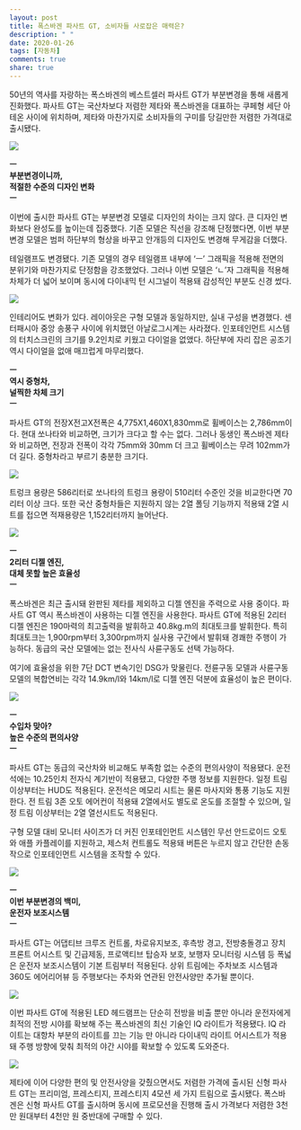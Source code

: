 ```yaml
---
layout: post
title: 폭스바겐 파사트 GT, 소비자들 사로잡은 매력은?
description: " "
date: 2020-01-26
tags: [자동차]
comments: true
share: true
---
```



50년의 역사를 자랑하는 폭스바겐의 베스트셀러 파사트 GT가 부분변경을 통해 새롭게 진화했다. 파사트 GT는 국산차보다 저렴한 제타와 폭스바겐을 대표하는 쿠페형 세단 아테온 사이에 위치하며, 제타와 마찬가지로 소비자들의 구미를 당길만한 저렴한 가격대로 출시됐다.

[![](https://post-phinf.pstatic.net/MjAyMTAxMDZfODUg/MDAxNjA5OTExMDc3Mzcw.ncE7J-o-Y1ueuFy9gSIju16dfog-b88P6GTBLVPbMBUg.K9tYBKebBf_UhruucdrGktKdtnjXW7UbQ0YEdliO4EAg.JPEG/Volkswagen-Passat-2020-1280-03_copy.jpg?type=w1200)](https://post.naver.com/viewer/postView.nhn?volumeNo=30407596&memberNo=3251907#)

**ㅡ**  
**부분변경이니까,**  
**적절한 수준의 디자인 변화**  
**ㅡ**  
  
이번에 출시한 파사트 GT는 부분변경 모델로 디자인의 차이는 크지 않다. 큰 디자인 변화보다 완성도를 높이는데 집중했다. 기존 모델은 직선을 강조해 단정했다면, 이번 부분변경 모델은 범퍼 하단부의 형상을 바꾸고 안개등의 디자인도 변경해 무게감을 더했다.

테일램프도 변경됐다. 기존 모델의 경우 테일램프 내부에 ‘ㅡ’ 그래픽을 적용해 전면의 분위기와 마찬가지로 단정함을 강조했었다. 그러나 이번 모델은 ‘ㄴ’자 그래픽을 적용해 차체가 더 넓어 보이며 동시에 다이내믹 턴 시그널이 적용돼 감성적인 부분도 신경 썼다.

[![](https://post-phinf.pstatic.net/MjAyMTAxMDZfMTI0/MDAxNjA5OTExNDk1MTE3.59PvwtAKLgaZH9ya-EIzqIl_IgA-Wy7KlEz70yjqsYYg.p8CLvXxRIxvhcU3aEnJql9q3XT77otELgwhE-CDeTqcg.JPEG/%ED%8F%AD%EC%8A%A4%EB%B0%94%EA%B2%90_%EB%89%B4_%EC%8A%A4%EB%A7%88%ED%8A%B8_%EB%B9%84%EC%A7%80%EB%8B%88%EC%8A%A4_%EC%84%B8%EB%8B%A8_%EC%8B%A0%ED%98%95_%ED%8C%8C%EC%82%AC%ED%8A%B8_GT_%EC%8B%A4%EB%82%B4_copy.jpg?type=w1200)](https://post.naver.com/viewer/postView.nhn?volumeNo=30407596&memberNo=3251907#)

인테리어도 변화가 있다. 레이아웃은 구형 모델과 동일하지만, 실내 구성을 변경했다. 센터패시아 중앙 송풍구 사이에 위치했던 아날로그시계는 사라졌다. 인포테인먼트 시스템의 터치스크린의 크기를 9.2인치로 키웠고 다이얼을 없앴다. 하단부에 자리 잡은 공조기 역시 다이얼을 없애 매끄럽게 마무리했다.

**ㅡ**  
**역시 중형차,**  
**널찍한 차체 크기**  
**ㅡ**  
  
파사트 GT의 전장X전고X전폭은 4,775X1,460X1,830mm로 휠베이스는 2,786mm이다. 현대 쏘나타와 비교하면, 크기가 크다고 할 수는 없다. 그러나 동생인 폭스바겐 제타와 비교하면, 전장과 전폭이 각각 75mm와 30mm 더 크고 휠베이스는 무려 102mm가 더 길다. 중형차라고 부르기 충분한 크기다.

[![](https://post-phinf.pstatic.net/MjAyMTAxMDZfMjkw/MDAxNjA5OTExMjc4ODky.vCDIq6ru5Eq4v-VBvd6hbhyTfdh9gmsvMUYcxT5xVnQg._jMGugV7uezvO4QL7hbzDoF4eBhsKf-mKB1AnbR-90Eg.JPEG/Volkswagen-Passat-2020-1280-22_copy.jpg?type=w1200)](https://post.naver.com/viewer/postView.nhn?volumeNo=30407596&memberNo=3251907#)

트렁크 용량은 586리터로 쏘나타의 트렁크 용량이 510리터 수준인 것을 비교한다면 70리터 이상 크다. 또한 국산 중형차들은 지원하지 않는 2열 폴딩 기능까지 적용돼 2열 시트를 접으면 적재용량은 1,152리터까지 늘어난다.

[![](https://post-phinf.pstatic.net/MjAyMTAxMDZfNzYg/MDAxNjA5OTExMzUyNDcy.bkzz_faij31DntIN_P6O580x8w0VlZuXg4CFK6pxkdgg.I9m_d-_AqY85weCjAohanOulab3esXaOFqVlTUS409Eg.JPEG/Volkswagen-Passat-2020-1280-05_copy.jpg?type=w1200)](https://post.naver.com/viewer/postView.nhn?volumeNo=30407596&memberNo=3251907#)

**ㅡ**  
**2리터 디젤 엔진,**  
**대체 못할 높은 효율성**  
**ㅡ**  
  
폭스바겐은 최근 출시돼 완판된 제타를 제외하고 디젤 엔진을 주력으로 사용 중이다. 파사트 GT 역시 폭스바겐이 사용하는 디젤 엔진을 사용한다. 파사트 GT에 적용된 2리터 디젤 엔진은 190마력의 최고출력을 발휘하고 40.8kg.m의 최대토크를 발휘한다. 특히 최대토크는 1,900rpm부터 3,300rpm까지 실사용 구간에서 발휘돼 경쾌한 주행이 가능하다. 동급의 국산 모델에는 없는 전사식 사륜구동도 선택 가능하다.

여기에 효율성을 위한 7단 DCT 변속기인 DSG가 맞물린다. 전륜구동 모델과 사륜구동 모델의 복합연비는 각각 14.9km/l와 14km/l로 디젤 엔진 덕분에 효율성이 높은 편이다.

[![](https://post-phinf.pstatic.net/MjAyMTAxMDZfODUg/MDAxNjA5OTExNzEwMDcx.mraVFLPMgrw_WTfjJ54MPbZLEYDtQK0cpSfmCgmi_mog.trPqWf7ZikyQUkoMjabQp1uB4SFapSl8AMZdAl5s86Mg.JPEG/%ED%8F%AD%EC%8A%A4%EB%B0%94%EA%B2%90_%EB%89%B4_%EC%8A%A4%EB%A7%88%ED%8A%B8_%EB%B9%84%EC%A7%80%EB%8B%88%EC%8A%A4_%EC%84%B8%EB%8B%A8_%EC%8B%A0%ED%98%95_%ED%8C%8C%EC%82%AC%ED%8A%B8_GT_%283%29_copy.jpg?type=w1200)](https://post.naver.com/viewer/postView.nhn?volumeNo=30407596&memberNo=3251907#)

**ㅡ**  
**수입차 맞아?**  
**높은 수준의 편의사양**  
**ㅡ**  
  
파사트 GT는 동급의 국산차와 비교해도 부족함 없는 수준의 편의사양이 적용됐다. 운전석에는 10.25인치 전자식 계기반이 적용됐고, 다양한 주행 정보를 지원한다. 일정 트림 이상부터는 HUD도 적용된다. 운전석은 메모리 시트는 물론 마사지와 통풍 기능도 지원한다. 전 트림 3존 오토 에어컨이 적용돼 2열에서도 별도로 온도를 조절할 수 있으며, 일정 트림 이상부터는 2열 열선시트도 적용된다.

구형 모델 대비 모니터 사이즈가 더 커진 인포테인먼트 시스템인 무선 안드로이드 오토와 애플 카플레이를 지원하고, 제스처 컨트롤도 적용돼 버튼은 누르지 않고 간단한 손동작으로 인포테인먼트 시스템을 조작할 수 있다.

[![](https://post-phinf.pstatic.net/MjAyMTAxMDZfMjc5/MDAxNjA5OTExNjM4NTAz.Ta85KiL_OjXt5PKvpNGW0AESH22gkbfycip83WJQmjkg.mC5amy2fY7RL7uBFO0Dc1q3iTOCDU8SEQJb3SoVu4Cog.JPEG/%ED%8F%AD%EC%8A%A4%EB%B0%94%EA%B2%90_%EB%89%B4_%EC%8A%A4%EB%A7%88%ED%8A%B8_%EB%B9%84%EC%A7%80%EB%8B%88%EC%8A%A4_%EC%84%B8%EB%8B%A8_%EC%8B%A0%ED%98%95_%ED%8C%8C%EC%82%AC%ED%8A%B8_GT_%ED%8A%B8%EB%9E%98%EB%B8%94_%EC%96%B4%EC%8B%9C%EC%8A%A4%ED%8A%B8_copy.jpg?type=w1200)](https://post.naver.com/viewer/postView.nhn?volumeNo=30407596&memberNo=3251907#)

**ㅡ**  
**이번 부분변경의 백미,**  
**운전자 보조시스템**  
**ㅡ**  
  
파사트 GT는 어댑티브 크루즈 컨트롤, 차로유지보조, 후측방 경고, 전방충돌경고 장치 프론트 어시스트 및 긴급제동, 프로액티브 탑승자 보호, 보행자 모니터링 시스템 등 폭넓은 운전자 보조시스템이 기본 트림부터 적용된다. 상위 트림에는 주차보조 시스템과 360도 에어리어뷰 등 주행보다는 주차와 연관된 안전사양만 추가될 뿐이다.

[![](https://post-phinf.pstatic.net/MjAyMTAxMDZfMTEz/MDAxNjA5OTExMTM1MjMz.0L5XoruT4i32YhlMdHLVAyg1Va4bOG2_gGPFXEvZZlEg.YIbj17LI5CoER-9N6jLDayxV1ecO4OWkcqBGhtbx1A8g.JPEG/Volkswagen-Passat-2020-1280-24_copy.jpg?type=w1200)](https://post.naver.com/viewer/postView.nhn?volumeNo=30407596&memberNo=3251907#)

이번 파사트 GT에 적용된 LED 헤드램프는 단순히 전방을 비출 뿐만 아니라 운전자에게 최적의 전방 시야를 확보해 주는 폭스바겐의 최신 기술인 IQ 라이트가 적용됐다. IQ 라이트는 대항차 부분의 라이트를 끄는 기능 만 아니라 다이내믹 라이트 어시스트가 적용돼 주행 방향에 맞춰 최적의 야간 시야를 확보할 수 있도록 도와준다.

[![](https://post-phinf.pstatic.net/MjAyMTAxMDZfMjg3/MDAxNjA5OTExNTg5MzU1.5tfQ7cKmiJHIVmOiyU-SPblfxFWfgmO4Evb5FnrZkasg.2oPct5OcPbnipZrtFDYwH4xvkO1g5sA5qeL4GPjjTCog.JPEG/%ED%8F%AD%EC%8A%A4%EB%B0%94%EA%B2%90_%EB%89%B4_%EC%8A%A4%EB%A7%88%ED%8A%B8_%EB%B9%84%EC%A7%80%EB%8B%88%EC%8A%A4_%EC%84%B8%EB%8B%A8_%EC%8B%A0%ED%98%95_%ED%8C%8C%EC%82%AC%ED%8A%B8_GT_%284%29_copy.jpg?type=w1200)](https://post.naver.com/viewer/postView.nhn?volumeNo=30407596&memberNo=3251907#)

제타에 이어 다양한 편의 및 안전사양을 갖췄으면서도 저렴한 가격에 출시된 신형 파사트 GT는 프리미엄, 프레스티지, 프레스티지 4모션 세 가지 트림으로 출시됐다. 폭스바겐은 신형 파사트 GT를 출시하며 동시에 프로모션을 진행해 출시 가격보다 저렴한 3천만 원대부터 4천만 원 중반대에 구매할 수 있다.